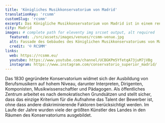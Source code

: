 ```yaml
---
title: 'Königliches Musikkonservatorium von Madrid'
translationKey: 'rcsmm'
customSlug: 'rcsmm'
excerpt: Das Königliche Musikkonservatorium von Madrid ist in einem renovierten Pavillon aus dem 18. Jahrhundert untergebracht, gegenüber dem Nationalen Kunstzentrum Reina Sofía und etwa 200 Meter vom Madrider Bahnhof Atocha entfernt.
city: Madrid
images: # complete path for eleventy img srcset output, alt required
  featured: ./src/assets/images/venues/rcsmm-venue.jpg
  alt: Fassade des Gebäudes des Königlichen Musikkonservatoriums von Madrid
  credit: '© RCSMM'
links:
  web: https://rcsmm.eu/
  youtube: https://www.youtube.com/channel/UCBGKPm5YfetqA73juM7jVBg
  instagram: https://www.instagram.com/conservatorio_superior_madrid/
---
```


Das 1830 gegründete Konservatorium widmet sich der Ausbildung von Berufsmusikern auf hohem Niveau, darunter Interpreten, Dirigenten, Komponisten, Musikwissenschaftler und Pädagogen. Als öffentliches Zentrum arbeitet es nach demokratischen Grundsätzen und stellt sicher, dass das einzige Kriterium für die Aufnahme das Talent der Bewerber ist, ohne dass andere diskriminierende Faktoren berücksichtigt werden. Im Laufe der Jahre wurden viele der größten Künstler des Landes in den Räumen des Konservatoriums ausgebildet.
